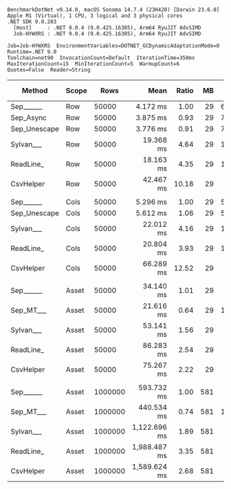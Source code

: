 ```

BenchmarkDotNet v0.14.0, macOS Sonoma 14.7.4 (23H420) [Darwin 23.6.0]
Apple M1 (Virtual), 1 CPU, 3 logical and 3 physical cores
.NET SDK 9.0.203
  [Host]     : .NET 9.0.4 (9.0.425.16305), Arm64 RyuJIT AdvSIMD
  Job-HYWXRS : .NET 9.0.4 (9.0.425.16305), Arm64 RyuJIT AdvSIMD

Job=Job-HYWXRS  EnvironmentVariables=DOTNET_GCDynamicAdaptationMode=0  Runtime=.NET 9.0  
Toolchain=net90  InvocationCount=Default  IterationTime=350ms  
MaxIterationCount=15  MinIterationCount=5  WarmupCount=6  
Quotes=False  Reader=String  

```
| Method       | Scope | Rows    | Mean         | Ratio | MB  | MB/s   | ns/row | Allocated    | Alloc Ratio |
|------------- |------ |-------- |-------------:|------:|----:|-------:|-------:|-------------:|------------:|
| Sep______    | Row   | 50000   |     4.172 ms |  1.00 |  29 | 6971.8 |   83.4 |        989 B |        1.00 |
| Sep_Async    | Row   | 50000   |     3.875 ms |  0.93 |  29 | 7505.5 |   77.5 |       1030 B |        1.04 |
| Sep_Unescape | Row   | 50000   |     3.776 ms |  0.91 |  29 | 7702.2 |   75.5 |        987 B |        1.00 |
| Sylvan___    | Row   | 50000   |    19.368 ms |  4.64 |  29 | 1501.8 |  387.4 |       6958 B |        7.04 |
| ReadLine_    | Row   | 50000   |    18.163 ms |  4.35 |  29 | 1601.4 |  363.3 |   90734887 B |   91,744.07 |
| CsvHelper    | Row   | 50000   |    42.467 ms | 10.18 |  29 |  684.9 |  849.3 |      20764 B |       20.99 |
|              |       |         |              |       |     |        |        |              |             |
| Sep______    | Cols  | 50000   |     5.296 ms |  1.00 |  29 | 5491.7 |  105.9 |        994 B |        1.00 |
| Sep_Unescape | Cols  | 50000   |     5.612 ms |  1.06 |  29 | 5182.3 |  112.2 |        995 B |        1.00 |
| Sylvan___    | Cols  | 50000   |    22.012 ms |  4.16 |  29 | 1321.3 |  440.2 |       6725 B |        6.77 |
| ReadLine_    | Cols  | 50000   |    20.804 ms |  3.93 |  29 | 1398.1 |  416.1 |   90734891 B |   91,282.59 |
| CsvHelper    | Cols  | 50000   |    66.289 ms | 12.52 |  29 |  438.8 | 1325.8 |     457440 B |      460.20 |
|              |       |         |              |       |     |        |        |              |             |
| Sep______    | Asset | 50000   |    34.140 ms |  1.01 |  29 |  852.0 |  682.8 |   14134048 B |        1.00 |
| Sep_MT___    | Asset | 50000   |    21.616 ms |  0.64 |  29 | 1345.6 |  432.3 |   14225818 B |        1.01 |
| Sylvan___    | Asset | 50000   |    53.141 ms |  1.56 |  29 |  547.3 | 1062.8 |   14296896 B |        1.01 |
| ReadLine_    | Asset | 50000   |    86.283 ms |  2.54 |  29 |  337.1 | 1725.7 |  104585846 B |        7.40 |
| CsvHelper    | Asset | 50000   |    75.267 ms |  2.22 |  29 |  386.4 | 1505.3 |   14306376 B |        1.01 |
|              |       |         |              |       |     |        |        |              |             |
| Sep______    | Asset | 1000000 |   593.732 ms |  1.00 | 581 |  980.0 |  593.7 |  273070232 B |        1.00 |
| Sep_MT___    | Asset | 1000000 |   440.534 ms |  0.74 | 581 | 1320.8 |  440.5 |  282222496 B |        1.03 |
| Sylvan___    | Asset | 1000000 | 1,122.696 ms |  1.89 | 581 |  518.3 | 1122.7 |  273232584 B |        1.00 |
| ReadLine_    | Asset | 1000000 | 1,988.487 ms |  3.35 | 581 |  292.6 | 1988.5 | 2087769648 B |        7.65 |
| CsvHelper    | Asset | 1000000 | 1,589.624 ms |  2.68 | 581 |  366.0 | 1589.6 |  273239384 B |        1.00 |
